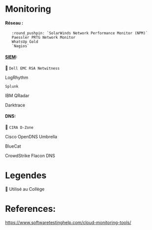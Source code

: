# Monitoring


#### Réseau :

```
   :round_pushpin: `SolarWinds Network Performance Monitor (NPM)` 
   Paessler PRTG Network Monitor
   WhatsUp Gold
   `Nagios`
```
 
#### [SIEM](https://en.wikipedia.org/wiki/Security_information_and_event_management):

   :round_pushpin: `Dell EMC RSA Netwitness`

   LogRhythm

   `Splunk`

   IBM QRadar

   Darktrace
 
#### DNS:

:round_pushpin: `CIRA D-Zone`

Cisco OpenDNS Umbrella

BlueCat

CrowdStrike Flacon DNS

# Legendes

:round_pushpin: Utilisé au Collège



# References:

https://www.softwaretestinghelp.com/cloud-monitoring-tools/
